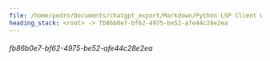 ```yaml
---
file: /home/pedro/Documents/chatgpt_export/Markdown/Python LSP Client Writing.md
heading_stack: <root> -> fb86b0e7-bf62-4975-be52-afe44c28e2ea
---
```

###### fb86b0e7-bf62-4975-be52-afe44c28e2ea
